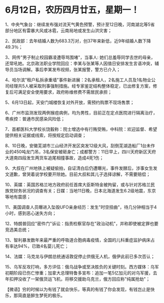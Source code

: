 # 6月12日，农历四月廿五，星期一！

1、中央气象台：继续发布强对流天气黄色预警，预计至12日晚，河南湖北等5省部分地区有雷暴大风或冰雹，云南局地或发生山洪灾害；

2、民政部：去年结婚人数为683.3万对，创37年来新低，近9年结婚人数下降49.3％；

3、网传"男子制止校园霸凌遭辱骂围堵"，当事人: 她们总羞辱同学去世的母亲，还常吼她。北京政法职业学院回应：李某与张某等人因值日安排发生言语冲突，辅导员当场调解。事后李某发布视频，张某报警，警方已介入；

4、哈尔滨"租户私拆承重墙"事件新进展：2名承租人，2名施工人员及1名物业公司经理共5人被采取刑事强制措施。经专家鉴定结构整体稳定，已出修复方案，修复后可满足安全使用要求，政府称维修费不需居民承担；

5、6月13日起，天安门城楼恢复对外开放，需预约购票不现场售票；

6、广州市监测发现两例猴痘病例，均为男性，目前正在定点医院进行隔离治疗，粤疾控：普通市民感染风险低；

7、首都医科大学校长饶毅称：院士增选中有行贿受贿，中科院：欢迎监督、希望提供相关证据或线索，将按规定启动调查；

8、10日晚，安徽芜湖市三山经济开发区突发12级大风，刮倒芜湖造船厂1台未作业的450吨龙门吊，3名保安被砸身亡；成都警方：11日早上，四川天府新区天府大道南四段发生两货车追尾相撞事故，造成4死1伤；

9、大叔在广州地铁上被疑偷拍，自证清白后仍遭曝光，事件发酵后，涉事女生发文道歉，曾哭着说学校要开除她。目前大叔和其儿子选择谅解，不需要赔偿；

10、英媒：英国苏格兰地方政府前任首席大臣斯特金被拘留，或与针对苏格兰民族党财务状况的调查有关；日媒：当地11日晚，日本北海道发生6.2级地震，东京等地有震感；

11、美国调查人员曝进入坠毁UFO亲身经历：发生"时空扭曲"，待几分钟相当于4小时，感到恶心迷失方向；

12、特朗普回应"密件门"诉讼：指责检察官存在"政治动机"，并称即使被定罪也要竞选美总统；

13、智利暴发数年来最严重的呼吸道合胞病毒疫情，全国的儿科重症监护病床占有率达94%，已致4名婴儿死亡；

14、法媒：马克龙与伊朗总统通话敦促停止供俄无人机，俄伊此前已多次否认；

15、乌军反攻打响，多方评估：俄乌战争或至决胜负的关键时刻。西方媒体：乌军初期阶段已伤亡惨重；加拿大总理特鲁多宣布：追加一笔5亿加元的对乌军援，去年扣押没收了一架俄货运飞机，将移交援助乌克兰，俄方回应称"纯属抢劫"；



【微语】穷的时候以为有钱了就会快乐，等真的有钱了你会发现，有钱岂止是快乐，那简直是醉生梦死的极乐。


